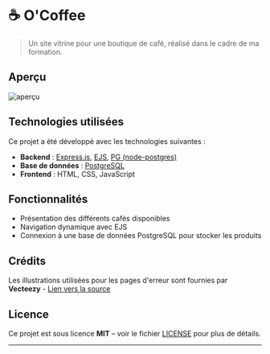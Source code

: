 # ☕ **O'Coffee**  

> Un site vitrine pour une boutique de café, réalisé dans le cadre de ma formation.  

## **Aperçu**  
![aperçu](./public/images/Aperçu.png) 

## **Technologies utilisées**  
Ce projet a été développé avec les technologies suivantes :  

- **Backend** : [Express.js](https://expressjs.com/), [EJS](https://ejs.co/), [PG (node-postgres)](https://node-postgres.com/)  
- **Base de données** : [PostgreSQL](https://www.postgresql.org/)  
- **Frontend** : HTML, CSS, JavaScript  

## **Fonctionnalités**  
- Présentation des différents cafés disponibles  
- Navigation dynamique avec EJS  
- Connexion à une base de données PostgreSQL pour stocker les produits  


## **Crédits**  
Les illustrations utilisées pour les pages d'erreur sont fournies par **Vecteezy** - [Lien vers la source](https://fr.vecteezy.com/vecteur-libre/grains-de-caf%C3%A9)  

## **Licence**  
Ce projet est sous licence **MIT** – voir le fichier [LICENSE](./LICENSE) pour plus de détails.  

---



